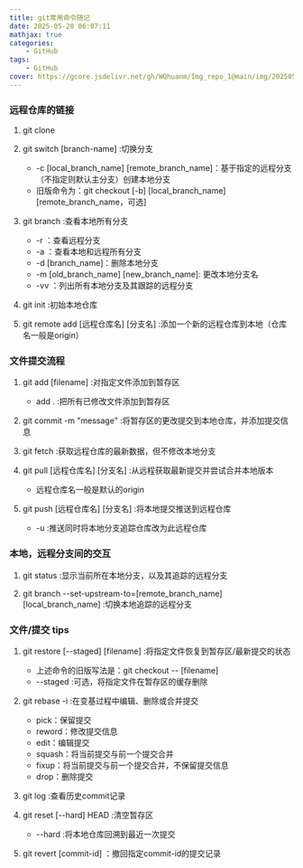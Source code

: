 ```yaml
---
title: git常用命令随记
date: 2025-05-20 06:07:11
mathjax: true
categories: 
    - GitHub
tags: 
    - GitHub
cover: https://gcore.jsdelivr.net/gh/WQhuanm/Img_repo_1@main/img/202505270031578.png
---
```



### 远程仓库的链接
1. git clone <url>

1. git switch  [branch-name] :切换分支
    + -c [local_branch_name] [remote_branch_name]：基于指定的远程分支（不指定则默认主分支）创建本地分支
    + 旧版命令为：git checkout [-b] [local_branch_name] [remote_branch_name，可选]

1. git branch :查看本地所有分支
    + -r ：查看远程分支
    + -a ：查看本地和远程所有分支
    + -d [branch_name]：删除本地分支
    + -m [old_branch_name] [new_branch_name]: 更改本地分支名
    + -vv ：列出所有本地分支及其跟踪的远程分支

1. git init :初始本地仓库

1. git remote add [远程仓库名] [分支名] :添加一个新的远程仓库到本地（仓库名一般是origin）

### 文件提交流程
1. git add [filename] :对指定文件添加到暂存区
    + add . :把所有已修改文件添加到暂存区

1. git commit -m "message" :将暂存区的更改提交到本地仓库，并添加提交信息

1. git fetch :获取远程仓库的最新数据，但不修改本地分支

1. git pull [远程仓库名] [分支名] :从远程获取最新提交并尝试合并本地版本
    + 远程仓库名一般是默认的origin

1. git push [远程仓库名] [分支名] :将本地提交推送到远程仓库
    + -u :推送同时将本地分支追踪仓库改为此远程仓库

### 本地，远程分支间的交互
1. git status :显示当前所在本地分支，以及其追踪的远程分支

1. git branch --set-upstream-to=[remote_branch_name] [local_branch_name] :切换本地追踪的远程分支


### 文件/提交 tips
1. git restore [--staged] [filename] :将指定文件恢复到暂存区/最新提交的状态
    + 上述命令的旧版写法是：git checkout -- [filename]
    + --staged :可选，将指定文件在暂存区的缓存删除


1. git rebase -i :在变基过程中编辑、删除或合并提交
    + pick：保留提交
    + reword：修改提交信息
    + edit：编辑提交
    + squash：将当前提交与前一个提交合并
    + fixup：将当前提交与前一个提交合并，不保留提交信息
    + drop：删除提交

1. git log :查看历史commit记录

1. git reset [--hard] HEAD :清空暂存区
    + --hard :将本地仓库回溯到最近一次提交

1. git revert [commit-id] ：撤回指定commit-id的提交记录
